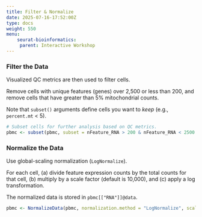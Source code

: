 ```yaml
---
title: Filter & Normalize
date: 2025-07-16-17:52:00Z
type: docs 
weight: 550
menu: 
    seurat-bioinformatics:
     parent: Interactive Workshop
---
```


### Filter the Data

Visualized QC metrics are then used to filter cells.  

Remove cells with unique features (genes) over 2,500 or less than 200, and remove cells that have greater than 5% mitochondrial counts. 

Note that `subset()` arguments define cells you want to _keep_ (e.g., `percent.mt` < 5).

```r
# Subset cells for further analysis based on QC metrics. 
pbmc <- subset(pbmc, subset = nFeature_RNA > 200 & nFeature_RNA < 2500 & percent.mt < 5)
```
### Normalize the Data 

Use global-scaling normalization (`LogNormalize`). 

For each cell, (a) divide feature expression counts by the total counts for that cell, (b) multiply by a scale factor (default is 10,000), and (c) apply a log transformation.

The normalized data is stored in `pbmc[["RNA"]]@data`. 

```r
pbmc <- NormalizeData(pbmc, normalization.method = "LogNormalize", scale.factor = 10000)
```
